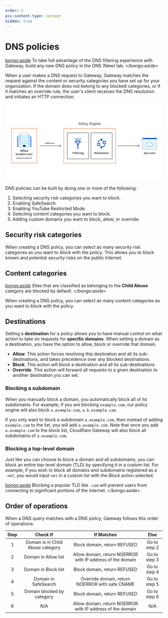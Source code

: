 ```yaml
---
order: 2
pcx-content-type: concept
hidden: true
---
```


# DNS policies

<bongo:aside>
To take full advantage of the DNS filtering experience with Gateway, build any new DNS policy in the DNS (New) tab.
</bongo:aside>

When a user makes a DNS request to Gateway, Gateway matches the request against the content or security categories you have set up for your organization. If the domain does not belong to any blocked categories, or if it matches an override rule, the user's client receives the DNS resolution and initiates an HTTP connection.

![Gateway DNS flow](../../../static/documentation/policies/gateway-flow-1.jpg)

DNS policies can be built by doing one or more of the following:

1. Selecting security risk categories you want to block.
1. Enabling SafeSearch.
1. Enabling YouTube Restricted Mode.
1. Selecting content categories you want to block.
1. Adding custom domains you want to block, allow, or override.

## Security risk categories

When creating a DNS policy, you can select as many security risk categories as you want to block with the policy. This allows you to block known and potential security risks on the public Internet.

## Content categories

<bongo:aside>
Sites that are classified as belonging to the **Child Abuse** category are blocked by default.
</bongo:aside>

When creating a DNS policy, you can select as many content categories as you want to block with the policy.

## Destinations

Setting a **destination** for a policy allows you to have manual control on what action to take on requests for **specific domains**.
When setting a domain as a destination, you have the option to allow, block or override that domain.

- **Allow**. This action forces resolving this destination and all its sub-destinations, and takes precedence over any blocked destinations.
- **Block**. This action will block a destination and all its sub-destinations.
- **Override**. This action will forward all requests to a given destination to another destination you can set.

### Blocking a subdomain

When you manually block a domain, you automatically block all of its subdomains. For example, if you are blocking `example.com`, our policy engine will also block `a.example.com`, `a.b.example.com`.

If you only want to block a subdomain `a.example.com`, then instead of adding `example.com` to the list, you will add `a.example.com`. Note that once you add `a.example.com` to the block list, Cloudflare Gateway will also block all subdomains of `a.example.com`.

### Blocking a top-level domain

Just like you can choose to block a domain and all subdomains, you can block an entire top-level domain (TLD) by specifying it in a custom list. For example, if you wish to block all domains and subdomains registered as a `.net`, you would input `net` in a custom list with the _Block_ action selected.

<bongo:aside>
Blocking a popular TLD like `.com` will prevent users from connecting to significant portions of the internet.
</bongo:aside>

## Order of operations

When a DNS query matches with a DNS policy, Gateway follows this order of operations:

| Step |             Check If              |                         If Matches                         |     Else     |
| :--: | :-------------------------------: | :--------------------------------------------------------: | :----------: |
|  1   | Domain is in Child Abuse category |                Block domain, return REFUSED                | Go to step 2 |
|  2   |       Domain in Allow list        | Allow domain, return NOERROR with IP address of the domain | Go to step 3 |
|  3   |       Domain in Block list        |                Block domain, return REFUSED                | Go to step 4 |
|  4   |       Domain in SafeSearch        |      Override domain, return NOERROR with safe CNAME       | Go to step 5 |
|  5   |    Domain blocked by category     |                Block domain, return REFUSED                | Go to step 6 |
|  6   |                N/A                | Allow domain, return NOERROR with IP address of the domain |     N/A      |
